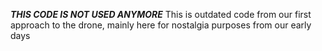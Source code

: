 ***THIS CODE IS NOT USED ANYMORE***
This is outdated code from our first approach to the drone, mainly here for nostalgia purposes from our early days
